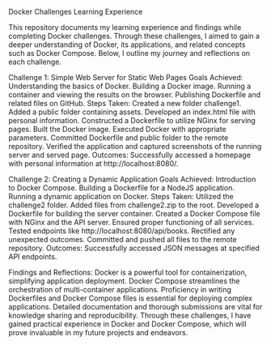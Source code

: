 Docker Challenges Learning Experience

This repository documents my learning experience and findings while completing Docker challenges. Through these challenges, I aimed to gain a deeper understanding of Docker, its applications, and related concepts such as Docker Compose. Below, I outline my journey and reflections on each challenge.

Challenge 1: Simple Web Server for Static Web Pages
Goals Achieved:
Understanding the basics of Docker.
Building a Docker image.
Running a container and viewing the results on the browser.
Publishing Dockerfile and related files on GitHub.
Steps Taken:
Created a new folder challenge1.
Added a public folder containing assets.
Developed an index.html file with personal information.
Constructed a Dockerfile to utilize NGinx for serving pages.
Built the Docker image.
Executed Docker with appropriate parameters.
Committed Dockerfile and public folder to the remote repository.
Verified the application and captured screenshots of the running server and served page.
Outcomes:
Successfully accessed a homepage with personal information at http://localhost:8080/.

Challenge 2: Creating a Dynamic Application
Goals Achieved:
Introduction to Docker Compose.
Building a Dockerfile for a NodeJS application.
Running a dynamic application on Docker.
Steps Taken:
Utilized the challenge2 folder.
Added files from challenge2.zip to the root.
Developed a Dockerfile for building the server container.
Created a Docker Compose file with NGinx and the API server.
Ensured proper functioning of all services.
Tested endpoints like http://localhost:8080/api/books.
Rectified any unexpected outcomes.
Committed and pushed all files to the remote repository.
Outcomes:
Successfully accessed JSON messages at specified API endpoints.

Findings and Reflections:
Docker is a powerful tool for containerization, simplifying application deployment.
Docker Compose streamlines the orchestration of multi-container applications.
Proficiency in writing Dockerfiles and Docker Compose files is essential for deploying complex applications.
Detailed documentation and thorough submissions are vital for knowledge sharing and reproducibility.
Through these challenges, I have gained practical experience in Docker and Docker Compose, which will prove invaluable in my future projects and endeavors.
